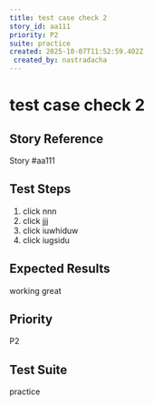 ```yaml
---
title: test case check 2
story_id: aa111
priority: P2
suite: practice 
created: 2025-10-07T11:52:59.402Z
 created_by: nastradacha
---
```


# test case check 2

## Story Reference
Story #aa111

## Test Steps
1. click nnn
2. click jjj
3. click iuwhiduw
4. click iugsidu

## Expected Results
working great

## Priority
P2

## Test Suite
practice 
